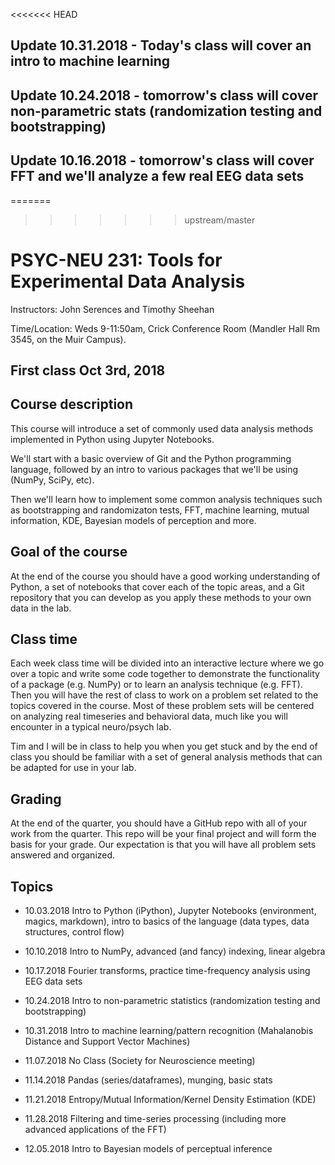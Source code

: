 <<<<<<< HEAD
## Update 10.31.2018 - Today's class will cover an intro to machine learning

## Update 10.24.2018 - tomorrow's class will cover non-parametric stats (randomization testing and bootstrapping)

## Update 10.16.2018 - tomorrow's class will cover FFT and we'll analyze a few real EEG data sets

                      
=======
>>>>>>> upstream/master
# PSYC-NEU 231: Tools for Experimental Data Analysis 
Instructors: John Serences and Timothy Sheehan

Time/Location: Weds 9-11:50am, Crick Conference Room (Mandler Hall Rm 3545, on the Muir Campus). 

## First class Oct 3rd, 2018

## Course description
This course will introduce a set of commonly used data analysis methods implemented in Python using Jupyter Notebooks. 

We'll start with a basic overview of Git and the Python programming language, followed by an intro to various packages that we'll be using (NumPy, SciPy, etc). 

Then we'll learn how to implement some common analysis techniques such as bootstrapping and randomizaton tests, FFT, machine learning, mutual information, KDE, Bayesian models of perception and more.  

## Goal of the course
At the end of the course you should have a good working understanding of Python, a set of notebooks that cover each of the topic areas, and a Git repository that you can develop as you apply these methods to your own data in the lab. 

## Class time
Each week class time will be divided into an interactive lecture where we go over a topic and write some code together to demonstrate the functionality of a package (e.g. NumPy) or to learn an analysis technique (e.g. FFT). Then you will have the rest of class to work on a problem set related to the topics covered in the course. Most of these problem sets will be centered on analyzing real timeseries and behavioral data, much like you will encounter in a typical neuro/psych lab. 

Tim and I will be in class to help you when you get stuck and by the end of class you should be familiar with a set of general analysis methods that can be adapted for use in your lab. 

## Grading
At the end of the quarter, you should have a GitHub repo with all of your work from the quarter. This repo will be your final project and will form the basis for your grade. Our expectation is that you will have all problem sets answered and organized.

## Topics 
* 10.03.2018 Intro to Python (iPython), Jupyter Notebooks (environment, magics, markdown), intro to basics of the language (data types, data structures, control flow)

* 10.10.2018 Intro to NumPy, advanced (and fancy) indexing, linear algebra 

* 10.17.2018 Fourier transforms, practice time-frequency analysis using EEG data sets 

* 10.24.2018 Intro to non-parametric statistics (randomization testing and bootstrapping)

* 10.31.2018 Intro to machine learning/pattern recognition (Mahalanobis Distance and Support Vector Machines) 

* 11.07.2018 No Class (Society for Neuroscience meeting)

* 11.14.2018 Pandas (series/dataframes), munging, basic stats 

* 11.21.2018 Entropy/Mutual Information/Kernel Density Estimation (KDE)

* 11.28.2018 Filtering and time-series processing (including more advanced applications of the FFT)

* 12.05.2018 Intro to Bayesian models of perceptual inference  
